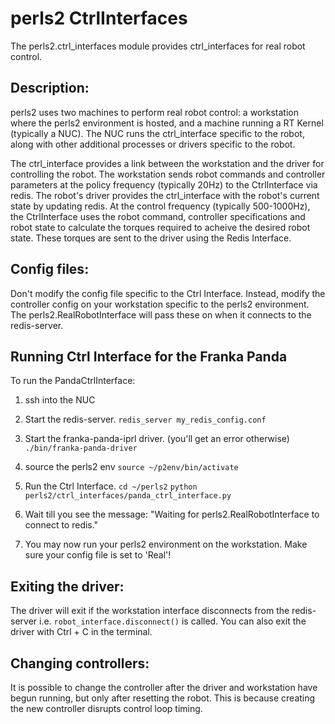 # perls2 CtrlInterfaces

The perls2.ctrl_interfaces module provides ctrl_interfaces for real robot control.

## Description:
perls2 uses two machines to perform real robot control: a workstation where the perls2 environment is hosted, and a machine running a RT Kernel (typically a NUC). The NUC runs the ctrl_interface specific to the robot, along with other additional processes or drivers specific to the robot.

The ctrl_interface provides a link between the workstation and the driver for controlling the robot. The workstation sends robot commands and controller parameters at the policy frequency (typically 20Hz) to the CtrlInterface via redis. The robot's driver provides the ctrl_interface with the robot's current state by updating redis. At the control frequency (typically 500-1000Hz), the CtrlInterface uses the robot command, controller specifications and robot state to calculate the torques required to acheive the desired robot state. These torques are sent to the driver using the Redis Interface.

## Config files:
Don't modify the config file specific to the Ctrl Interface. Instead, modify the controller config on your workstation  specific to the perls2 environment. The perls2.RealRobotInterface will pass these on when it connects to the redis-server.

## Running Ctrl Interface for the Franka Panda

To run the PandaCtrlInterface:
1. ssh into the NUC
2. Start the redis-server.
    `redis_server my_redis_config.conf`
3. Start the franka-panda-iprl driver. (you'll get an error otherwise)
    `./bin/franka-panda-driver`
4. source the perls2 env
    `source ~/p2env/bin/activate`
5. Run the Ctrl Interface.
    `cd ~/perls2`
    `python perls2/ctrl_interfaces/panda_ctrl_interface.py`

6. Wait till you see the message:
    "Waiting for perls2.RealRobotInterface to connect to redis."

7. You may now run your perls2 environment on the workstation. Make sure your config file is set to 'Real'!


## Exiting the driver:
The driver will exit if the workstation interface disconnects from the redis-server i.e.
`robot_interface.disconnect()` is called. You can also exit the driver with Ctrl + C in the terminal.

## Changing controllers:
It is possible to change the controller after the driver and workstation have begun running, but only after resetting the robot. This is because creating the new controller disrupts control loop timing.
